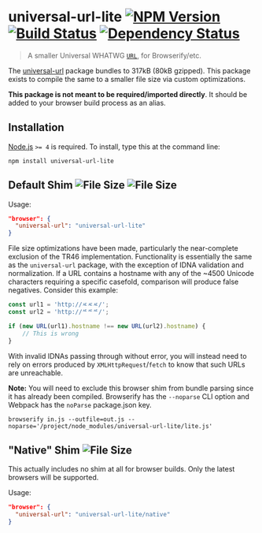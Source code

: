 # universal-url-lite [![NPM Version][npm-image]][npm-url] [![Build Status][travis-image]][travis-url] [![Dependency Status][david-image]][david-url]
> A smaller Universal WHATWG [`URL`](https://developer.mozilla.org/en/docs/Web/API/URL), for Browserify/etc.

The [universal-url](https://npmjs.com/universal-url) package bundles to 317kB (80kB gzipped). This package exists to compile the same to a smaller file size via custom optimizations.

**This package is not meant to be required/imported directly**. It should be added to your browser build process as an alias.


## Installation

[Node.js](http://nodejs.org/) `>= 4` is required. To install, type this at the command line:
```shell
npm install universal-url-lite
```


## Default Shim ![File Size][filesize-lite-uncp-image] ![File Size][filesize-lite-gzip-image]

Usage:

```json
"browser": {
  "universal-url": "universal-url-lite"
}
```

File size optimizations have been made, particularly the near-complete exclusion of the TR46 implementation. Functionality is essentially the same as the `universal-url` package, with the exception of IDNA validation and normalization. If a URL contains a hostname with any of the ~4500 Unicode characters requiring a specific casefold, comparison will produce false negatives. Consider this example:

```js
const url1 = 'http://ㅼㅼㅼ/';
const url2 = 'http://ᄯᄯᄯ/';

if (new URL(url1).hostname !== new URL(url2).hostname) {
    // This is wrong
}
```

With invalid IDNAs passing through without error, you will instead need to rely on errors produced by `XMLHttpRequest`/`fetch` to know that such URLs are unreachable.

**Note:** You will need to exclude this browser shim from bundle parsing since it has already been compiled. Browserify has the `--noparse` CLI option and Webpack has the `noParse` package.json key.

```shell
browserify in.js --outfile=out.js --noparse='/project/node_modules/universal-url-lite/lite.js'
```


## "Native" Shim ![File Size][filesize-natv-uncp-image]

This actually includes no shim at all for browser builds. Only the latest browsers will be supported.

Usage:

```json
"browser": {
  "universal-url": "universal-url-lite/native"
}
```


[npm-image]: https://img.shields.io/npm/v/universal-url-lite.svg
[npm-url]: https://npmjs.org/package/universal-url-lite
[filesize-lite-gzip-image]: https://img.shields.io/badge/size-10kB%20gzipped-blue.svg
[filesize-lite-uncp-image]: https://img.shields.io/badge/size-35kB-blue.svg
[filesize-natv-uncp-image]: https://img.shields.io/badge/size-336B-blue.svg
[travis-image]: https://img.shields.io/travis/stevenvachon/universal-url-lite.svg
[travis-url]: https://travis-ci.org/stevenvachon/universal-url-lite
[david-image]: https://img.shields.io/david/stevenvachon/universal-url-lite.svg
[david-url]: https://david-dm.org/stevenvachon/universal-url-lite
